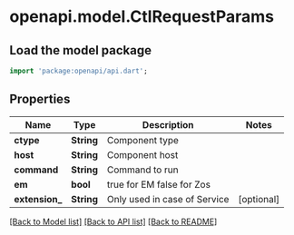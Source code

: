 # openapi.model.CtlRequestParams

## Load the model package
```dart
import 'package:openapi/api.dart';
```

## Properties
Name | Type | Description | Notes
------------ | ------------- | ------------- | -------------
**ctype** | **String** | Component type | 
**host** | **String** | Component host | 
**command** | **String** | Command to run | 
**em** | **bool** | true for EM false for Zos | 
**extension_** | **String** | Only used in case of Service | [optional] 

[[Back to Model list]](../README.md#documentation-for-models) [[Back to API list]](../README.md#documentation-for-api-endpoints) [[Back to README]](../README.md)



